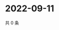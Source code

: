 # 2022-09-11

共 0 条

<!-- BEGIN WEIBO -->
<!-- 最后更新时间 Sun Sep 11 2022 23:18:20 GMT+0800 (China Standard Time) -->

<!-- END WEIBO -->
